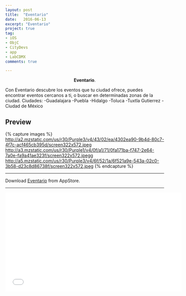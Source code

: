 ```yaml
---
layout: post
title:  "Eventario"
date:   2016-06-13
excerpt: "Eventario"
project: true
tag:
- iOS 
- ObjC
- CityDevs
- app
- LabCDMX
comments: true

---
```


    
<center><b>Eventario</b>.</center>
     
Con Eventario descubre los eventos que tu ciudad ofrece, puedes encontrar eventos cercanos a ti, o buscar en determinadas zonas de la ciudad. 
Ciudades:
-Guadalajara
-Puebla
-Hidalgo 
-Toluca
-Tuxtla Gutierrez 
-Ciudad de México


## Preview

{% capture images %}
	http://a2.mzstatic.com/us/r30/Purple3/v4/43/02/ea/4302ea90-9b4d-80c7-4f7c-acf465cb395d/screen322x572.jpeg
	http://a3.mzstatic.com/us/r30/Purple1/v4/0f/a1/71/0fa171ba-f747-2e64-7a0e-fa9a41ae323f/screen322x572.jpegg
	http://a5.mzstatic.com/us/r30/Purple3/v4/6f/52/1a/6f521a9e-543a-02c0-3b58-d23c8d86738f/screen322x572.jpeg
{% endcapture %}

---

  
      
Download  [Eventario](https://itunes.apple.com/bo/app/eventario/id876609208?mt=8) from AppStore.      


---

<iframe width="560" height="315" src="//www.youtube.com/embed/13R6oi06YcQ" frameborder="0"> </iframe>

